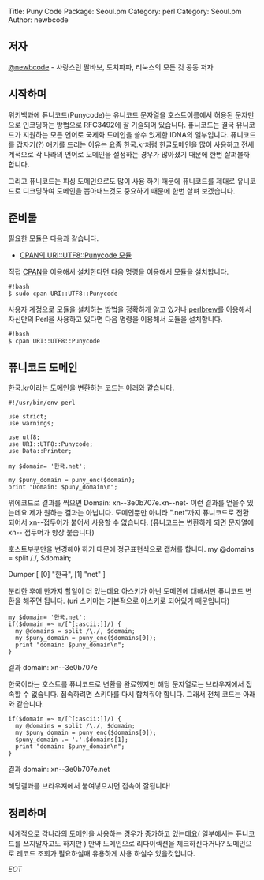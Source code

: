 Title:    Puny Code
Package:  Seoul.pm
Category: perl
Category: Seoul.pm
Author:   newbcode

저자
-----

[@newbcode][twitter-newbcode] -  사랑스런 딸바보, 도치파파, 리눅스의 모든 것 공동 저자


시작하며
---------
위키백과에 퓨니코드(Punycode)는 유니코드 문자열을 호스트이름에서 허용된 문자만으로 인코딩하는 방법으로 RFC3492에 잘 기술되어 있습니다.
퓨니코드는 결국 유니코드가 지원하는 모든 언어로 국제화 도메인을 쓸수 있게한 IDNA의 일부입니다.
퓨니코드를 갑자기(?) 애기를 드리는 이유는 요즘 한국.kr처럼 한글도메인을 많이 사용하고 전세계적으로 각 나라의 언어로 도메인을 설정하는 경우가 많아졌기 때문에
한번 살펴볼까 합니다.

그리고 퓨니코드는 피싱 도메인으로도 많이 사용 하기 때문에 퓨니코드를 제대로 유니코드로 디코딩하여 도메인을 뽑아내느것도 중요하기 때문에 한번 살펴 보겠습니다.


준비물
-------

필요한 모듈은 다음과 같습니다.

- [CPAN의 URI::UTF8::Punycode 모듈][cpan-uri-utf8-punycode]

직접 [CPAN][cpan]을 이용해서 설치한다면 다음 명령을 이용해서 모듈을 설치합니다.

    #!bash
    $ sudo cpan URI::UTF8::Punycode

사용자 계정으로 모듈을 설치하는 방법을 정확하게 알고 있거나
[perlbrew][home-perlbrew]를 이용해서 자신만의 Perl을 사용하고 있다면
다음 명령을 이용해서 모듈을 설치합니다.

    #!bash
    $ cpan URI::UTF8::Punycode


퓨니코드 도메인
----------

한국.kr이라는 도메인을 변환하는 코드는 아래와 같습니다.

    #!/usr/bin/env perl

    use strict;
    use warnings;

    use utf8;
    use URI::UTF8::Punycode;
    use Data::Printer;

    my $domain= '한국.net';

    my $puny_domain = puny_enc($domain);
    print "Domain: $puny_domain\n";


위에코드로 결과를 찍으면
Domain: xn--3e0b707e.xn--net- 이런 결과를 얻을수 있는데요
제가 원하는 결과는 아닙니다.
도메인뿐만 아니라 ".net"까지 퓨니코드로 전환 되어서 xn--접두어가 붙어서 사용할 수 없습니다.
(퓨니코드는 변환하게 되면 문자열에 xn-- 접두어가 항상 붙습니다)

호스트부분만을 변경해야 하기 때문에 정규표현식으로 캡쳐를 합니다.
my @domains = split /\./, $domain;

Dumper
    [
      [0] "한국",
      [1] "net"
    ]

분리한 후에 한가지 할일이 더 있는데요 아스키가 아닌 도메인에 대해서만 퓨니코드 변환을 해주면 됩니다.
(uri 스키마는 기본적으로 아스키로 되어있기 때문입니다)


    my $domain= '한국.net';
    if($domain =~ m/[^[:ascii:]]/) {
      my @domains = split /\./, $domain;
      my $puny_domain = puny_enc($domains[0]);
      print "domain: $puny_domain\n";
    }


결과
    domain: xn--3e0b707e

한국이라는 호스트를 퓨니코드로 변환을 완료했지만 해당 문자열로는 브라우져에서 접속할 수 없습니다.
접속하려면 스키마를 다시 합쳐줘야 합니다.
그래서 전체 코드는 아래와 같습니다.

    if($domain =~ m/[^[:ascii:]]/) {
      my @domains = split /\./, $domain;
      my $puny_domain = puny_enc($domains[0]);
      $puny_domain .= '.'.$domains[1];
      print "domain: $puny_domain\n";
    }


결과
    domain: xn--3e0b707e.net


해당결과를 브라우져에서 붙여넣으시면 접속이 잘됩니다!


정리하며
---------

세계적으로 각나라의 도메인을 사용하는 경우가 증가하고 있는데요( 일부에서는 퓨니코드를 쓰지말자고도 하지만 )
만약 도메인으로 리다이렉션을 체크하신다거나? 도메인으로 레코드 조회가 필요하실때
유용하게 사용 하실수 있을것입니다.

_EOT_


[cpan-uri-utf8-punycode]:   https://metacpan.org/pod/URI::UTF8::Punycode
[cpan]:                     http://www.cpan.org/
[home-perlbrew]:            http://perlbrew.pl/
[twitter-newbcode]:         http://twitter.com/#!/newbcode
